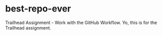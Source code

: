 # best-repo-ever
Trailhead Assignment - Work with the GitHub Workflow. Yo, this is for the Trailhead assignment.
